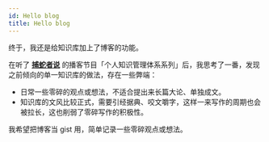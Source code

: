 ```yaml
---
id: Hello blog
title: Hello blog
---
```

终于，我还是给知识库加上了博客的功能。

在听了 [**捕蛇者说**](https://podcasts.apple.com/cn/podcast/%E6%8D%95%E8%9B%87%E8%80%85%E8%AF%B4/id1471299491) 的播客节目「个人知识管理体系系列」后，我思考了一番，发现之前倾向的单一知识库的做法，存在一些弊端：

- 日常一些零碎的观点或想法，不适合提出来长篇大论、单独成文。
- 知识库的文风比较正式，需要引经据典、咬文嚼字，这样一来写作的周期也会被拉长，这也削弱了零碎写作的积极性。

我希望把博客当 gist 用，简单记录一些零碎观点或想法。

